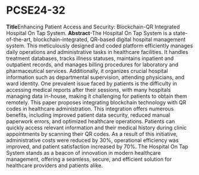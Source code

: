 # PCSE24-32
**Title**Enhancing Patient Access and Security: Blockchain-QR Integrated Hospital On Tap System.
**Abstract**-The Hospital On Tap System is a state-of-the-art, blockchain-integrated, QR-based digital hospital  management  system.  This  meticulously  designed  and  coded  platform  efficiently manages daily operations and administrative tasks in healthcare facilities. It handles treatment databases, tracks illness statuses, maintains inpatient and outpatient records, and manages billing  procedures  for  laboratory  and  pharmaceutical  services.  Additionally,  it  organizes crucial hospital information such as departmental supervision, attending physicians, and ward identity.
One prevalent issue faced by patients is the difficulty in accessing medical reports after their sessions, with many hospitals managing data in-house, making it challenging for patients to obtain them remotely. This paper proposes integrating blockchain technology with QR codes in healthcare administration. This integration offers numerous benefits, including improved patient data security, reduced manual paperwork errors, and optimized healthcare operations. Patients  can  quickly  access  relevant  information  and  their  medical  history  during  clinic appointments by scanning their QR codes.
As a result of this initiative, administrative costs were reduced by 30%, operational efficiency was improved, and patient satisfaction increased by 70%. The Hospital On Tap System stands as a beacon of innovation in modern healthcare management, offering a seamless, secure, and efficient solution for healthcare providers and patients alike.
